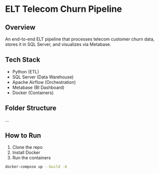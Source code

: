 # ELT Telecom Churn Pipeline

## Overview
An end-to-end ELT pipeline that processes telecom customer churn data, stores it in SQL Server, and visualizes via Metabase.

## Tech Stack
- Python (ETL)
- SQL Server (Data Warehouse)
- Apache Airflow (Orchestration)
- Metabase (BI Dashboard)
- Docker (Containers)

## Folder Structure
...
## How to Run

1. Clone the repo
2. Install Docker
3. Run the containers

```bash
docker-compose up --build -d
